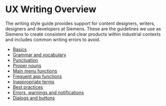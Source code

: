 # UX Writing Overview

The writing style guide provides support for content designers, writers, designers and developers at Siemens.
These are the guidelines we use as Siemens to create consistent and clear products within industrial contexts
and includes common writing errors to avoid.

- [Basics](basics.md)
- [Grammar and vocabulary](grammar-and-vocabulary.md)
- [Punctuation](punctuation.md)
- [Proper nouns](proper-nouns.md)
- [Main menu functions](main-menu-functions.md)
- [Frequent app functions](frequent-app-functions.md)
- [Inappropriate terms](inappropriate-terms.md)
- [Best practices](best-practices.md)
- [Errors, warnings and notifications](error-messages.md)
- [Dialogs and buttons](dialogs-and-buttons.md)
